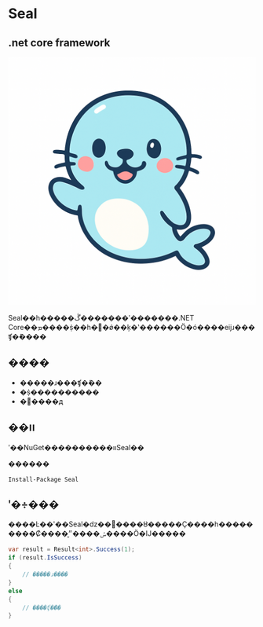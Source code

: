 # Seal
## .net core framework

![logo](images/logo.png)

Seal��һ�����ڴ�������ʹ�������.NET Core��ܡ����ṩ��һ�ּ򵥶�ǿ��ķ�ʽ������Ӧ�ó����еĳɹ���ʧ�ܽ����



## ����
- �����ɹ���ʧ�ܽ��
- �ṩ����������
- �򻯴����д

## ��װ
ʹ��NuGet����������װSeal��

������

```NuGet
Install-Package Seal
```




## ʹ�÷���
����Ŀ��ʹ��Seal�ǳ��򵥡����ȣ�����Ҫ����һ���������Ȼ����ݽ����״ִ̬����Ӧ�Ĳ�����

```csharp
var result = Result<int>.Success(1);
if (result.IsSuccess)
{
    // �����ɹ����
}
else
{
    // ����ʧ�ܽ��
}

```